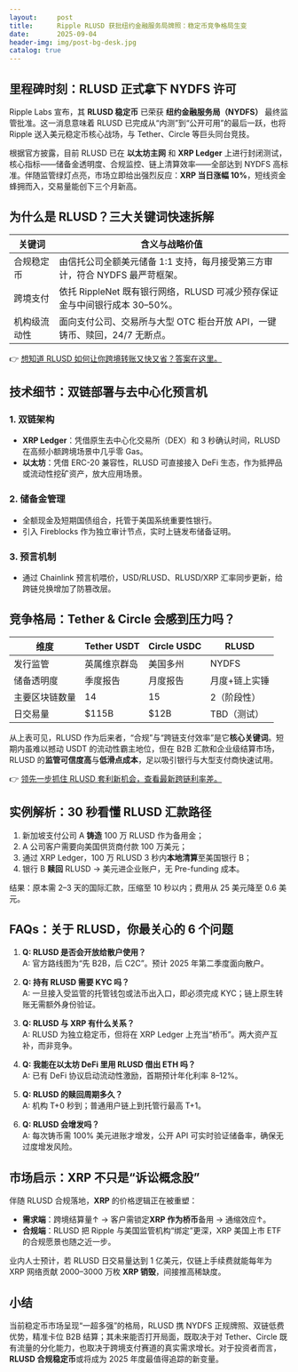 ```yaml
---
layout:     post
title:      Ripple RLUSD 获批纽约金融服务局牌照：稳定币竞争格局生变
date:       2025-09-04
header-img: img/post-bg-desk.jpg
catalog: true
---
```


## 里程碑时刻：RLUSD 正式拿下 NYDFS 许可

Ripple Labs 宣布，其 **RLUSD 稳定币** 已荣获 **纽约金融服务局（NYDFS）** 最终监管批准。这一消息意味着 RLUSD 已完成从“内测”到“公开可用”的最后一跃，也将 Ripple 送入美元稳定币核心战场，与 Tether、Circle 等巨头同台竞技。

根据官方披露，目前 RLUSD 已在 **以太坊主网** 和 **XRP Ledger** 上进行封闭测试，核心指标——储备金透明度、合规监控、链上清算效率——全部达到 NYDFS 高标准。伴随监管绿灯点亮，市场立即给出强烈反应：**XRP 当日涨幅 10%**，短线资金蜂拥而入，交易量能创下三个月新高。

## 为什么是 RLUSD？三大关键词快速拆解

| 关键词       | 含义与战略价值                                                                 |
|--------------|----------------------------------------------------------------------------------|
| 合规稳定币   | 由信托公司全额美元储备 1:1 支持，每月接受第三方审计，符合 NYDFS 最严苛框架。  |
| 跨境支付     | 依托 RippleNet 既有银行网络，RLUSD 可减少预存保证金与中间银行成本 30–50%。  |
| 机构级流动性 | 面向支付公司、交易所与大型 OTC 柜台开放 API，一键铸币、赎回，24/7 无断点。  |

👉 [想知道 RLUSD 如何让你跨境转账又快又省？答案在这里。](https://okxdog.com/)

## 技术细节：双链部署与去中心化预言机

### 1. 双链架构
- **XRP Ledger**：凭借原生去中心化交易所（DEX）和 3 秒确认时间，RLUSD 在高频小额跨境场景中几乎零 Gas。
- **以太坊**：凭借 ERC-20 兼容性，RLUSD 可直接接入 DeFi 生态，作为抵押品或流动性挖矿资产，放大应用场景。

### 2. 储备金管理
- 全额现金及短期国债组合，托管于美国系统重要性银行。
- 引入 Fireblocks 作为独立审计节点，实时上链发布储备证明。

### 3. 预言机制
- 通过 Chainlink 预言机喂价，USD/RLUSD、RLUSD/XRP 汇率同步更新，给跨链兑换增加了防篡改层。

## 竞争格局：Tether & Circle 会感到压力吗？

| 维度           | Tether USDT | Circle USDC | RLUSD |
|----------------|-------------|-------------|-------|
| 发行监管       | 英属维京群岛 | 美国多州    | NYDFS |
| 储备透明度     | 季度报告    | 月度报告    | 月度+链上实锤 |
| 主要区块链数量 | 14          | 15          | 2（阶段性） |
| 日交易量       | $115B       | $12B        | TBD（测试） |

从上表可见，RLUSD 作为后来者，“合规”与“跨链支付效率”是它**核心关键词**。短期内虽难以撼动 USDT 的流动性霸主地位，但在 B2B 汇款和企业级结算市场，RLUSD 的**监管可信度高**与**低滑点成本**，足以吸引银行与大型支付商快速试用。

👉 [领先一步抓住 RLUSD 套利新机会，查看最新跨链利率差。](https://okxdog.com/)

## 实例解析：30 秒看懂 RLUSD 汇款路径

1. 新加坡支付公司 A **铸造** 100 万 RLUSD 作为备用金；
2. A 公司客户需要向美国供货商付款 100 万美元；
3. 通过 XRP Ledger，100 万 RLUSD 3 秒内**本地清算**至美国银行 B；
4. 银行 B **赎回** RLUSD → 美元进企业账户，无 Pre-funding 成本。

结果：原本需 2–3 天的国际汇款，压缩至 10 秒以内；费用从 25 美元降至 0.6 美元。

## FAQs：关于 RLUSD，你最关心的 6 个问题

1. **Q: RLUSD 是否会开放给散户使用？**  
   A: 官方路线图为“先 B2B，后 C2C”。预计 2025 年第二季度面向散户。

2. **Q: 持有 RLUSD 需要 KYC 吗？**  
   A: 一旦接入受监管的托管钱包或法币出入口，即必须完成 KYC；链上原生转账无需额外身份验证。

3. **Q: RLUSD 与 XRP 有什么关系？**  
   A: RLUSD 为独立稳定币，但将在 XRP Ledger 上充当“桥币”。两大资产互补，而非竞争。

4. **Q: 我能在以太坊 DeFi 里用 RLUSD 借出 ETH 吗？**  
   A: 已有 DeFi 协议启动流动性激励，首期预计年化利率 8–12%。

5. **Q: RLUSD 的赎回周期多久？**  
   A: 机构 T+0 秒到；普通用户链上到托管行最高 T+1。

6. **Q: RLUSD 会增发吗？**  
   A: 每次铸币需 100% 美元进账才增发，公开 API 可实时验证储备率，确保无过度增发风险。

## 市场启示：XRP 不只是“诉讼概念股”

伴随 RLUSD 合规落地，**XRP** 的价格逻辑正在被重塑：  
- **需求端**：跨境结算量↑ → 客户需锁定**XRP 作为桥币**备用 → 通缩效应↑。  
- **合规端**：RLUSD 把 Ripple 与美国监管机构“绑定”更深，XRP 美国上市 ETF 的合规愿景也随之近一步。

业内人士预计，若 RLUSD 日交易量达到 1 亿美元，仅链上手续费就能每年为 XRP 网络贡献 2000–3000 万枚 **XRP 销毁**，间接推高稀缺度。

## 小结

当前稳定币市场呈现“一超多强”的格局，RLUSD 携 NYDFS 正规牌照、双链低费优势，精准卡位 B2B 结算；其未来能否打开局面，既取决于对 Tether、Circle 既有流量的分化能力，也取决于跨境支付赛道的真实需求增长。对于投资者而言，**RLUSD 合规稳定币**或将成为 2025 年度最值得追踪的新变量。